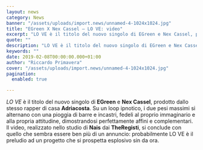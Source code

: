 ```yaml
---
layout: news
category: News
banner: "/assets/uploads/import.news/unnamed-4-1024x1024.jpg"
title: "EGreen X Nex Cassel – LO VE: video"
excerpt: "LO VE è il titolo del nuovo singolo di EGreen e Nex Cassel, prodotto dallo stesso rapper di casa Adriacosta. Su un loop ipnotico, i due pesi massimi si alternano con una pioggia di barre e incastri, fedeli al proprio immaginario e alla propria attitudine, dimostrandosi perfettamente affini e complementari. Il video, realizzato nello studio [&hellip"
quote: ""
description: "LO VE è il titolo del nuovo singolo di EGreen e Nex Cassel, prodotto dallo stesso rapper di casa Adriacosta. Su un loop ipnotico, i due pesi massimi si alternano con una pioggia di barre e incastri, fedeli al proprio immaginario e alla propria attitudine, dimostrandosi perfettamente affini e complementari. Il video, realizzato nello studio [&hellip"
keywords: ""
date: 2019-02-08T00:00:00.000+01:00
author: "Riccardo Primavera"
cover: "/assets/uploads/import.news/unnamed-4-1024x1024.jpg"
pagination:
  enabled: true

---
```


_LO VE_ è il titolo del nuovo singolo di **EGreen** e **Nex Cassel**, prodotto dallo stesso rapper di casa **Adriacosta**. Su un loop ipnotico, i due pesi massimi si alternano con una pioggia di barre e incastri, fedeli al proprio immaginario e alla propria attitudine, dimostrandosi perfettamente affini e complementari. Il video, realizzato nello studio di **Nais** dai **TheRegisti**, si conclude con quello che sembra essere ben più di un annuncio: probabilmente LO VE è il preludio ad un progetto che si prospetta esplosivo sin da ora.